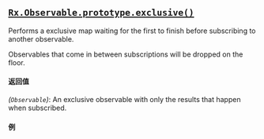 ## [`Rx.Observable.prototype.exclusive()`](https://github.com/Reactive-Extensions/RxJS/blob/master/src/core/linq/observable/exclusive.js)

Performs a exclusive map waiting for the first to finish before subscribing to another observable.

Observables that come in between subscriptions will be dropped on the floor.

#### 返回值
*(`Observable`)*: An exclusive observable with only the results that happen when subscribed.

#### 例